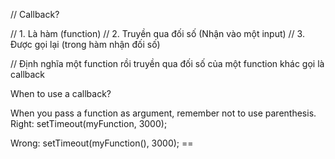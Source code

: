 // Callback?


// 1. Là hàm  (function) 
// 2. Truyền qua đối số (Nhận vào một input)
// 3. Được gọi lại (trong hàm nhận đối số) 


// Định nghĩa một function rồi truyền qua đối số của một function khác gọi là callback



When to use a callback?

When you pass a function as argument, remember not to use parenthesis.
Right: setTimeout(myFunction, 3000);

Wrong: setTimeout(myFunction(), 3000); ==